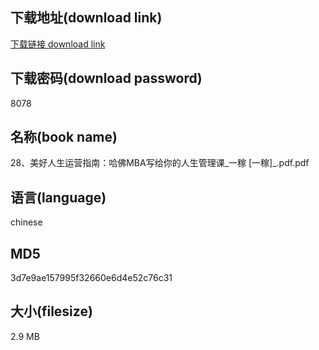 ## 下载地址(download link)
[下载链接 download link](https://voluble-croquembouche-d321dc.netlify.app/?s=28%E3%80%81%E7%BE%8E%E5%A5%BD%E4%BA%BA%E7%94%9F%E8%BF%90%E8%90%A5%E6%8C%87%E5%8D%97%EF%BC%9A%E5%93%88%E4%BD%9BMBA%E5%86%99%E7%BB%99%E4%BD%A0%E7%9A%84%E4%BA%BA%E7%94%9F%E7%AE%A1%E7%90%86%E8%AF%BE_%E4%B8%80%E7%A8%BC+%5B%E4%B8%80%E7%A8%BC%5D_.pdf)

## 下载密码(download password)
8078

## 名称(book name)
28、美好人生运营指南：哈佛MBA写给你的人生管理课_一稼 [一稼]_.pdf.pdf

## 语言(language)
chinese

## MD5
3d7e9ae157995f32660e6d4e52c76c31

## 大小(filesize)
2.9 MB
